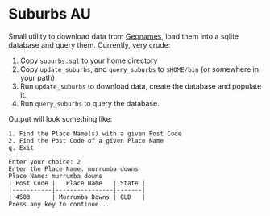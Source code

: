 # Suburbs AU

Small utility to download data from [Geonames](https://www.geonames.org/),
load them into a sqlite database and query them.
Currently, very crude:

1. Copy `suburbs.sql` to your home directory
2. Copy `update_suburbs`, and `query_suburbs` to `$HOME/bin` (or somewhere in your path)
3. Run `update_suburbs` to download data, create the database and populate it.
4. Run `query_suburbs` to query the database.

Output will look something like:

```
1. Find the Place Name(s) with a given Post Code
2. Find the Post Code of a given Place Name
q. Exit

Enter your choice: 2
Enter the Place Name: murrumba downs
Place Name: murrumba downs
| Post Code |   Place Name   | State |
|-----------|----------------|-------|
| 4503      | Murrumba Downs | QLD   |
Press any key to continue...
```
